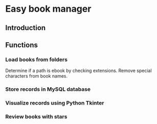 # Easy book manager

## Introduction








## Functions

### Load books from folders
Determine if a path is ebook by checking extensions.
Remove special characters from book names.

### Store records in MySQL database


### Visualize records using Python Tkinter


### Review books with stars



